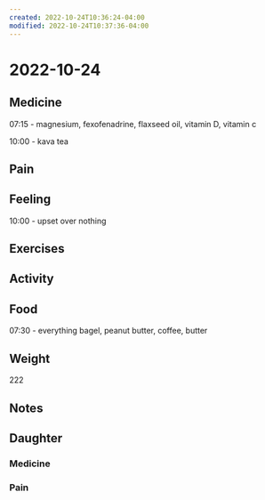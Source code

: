 ```yaml
---
created: 2022-10-24T10:36:24-04:00
modified: 2022-10-24T10:37:36-04:00
---
```


# 2022-10-24

## Medicine

07:15 - magnesium, fexofenadrine, flaxseed oil, vitamin D, vitamin c

10:00 - kava tea

## Pain


## Feeling

10:00 - upset over nothing

## Exercises


## Activity


## Food

07:30 - everything bagel, peanut butter, coffee, butter 

## Weight

222

## Notes

## Daughter


### Medicine


### Pain
